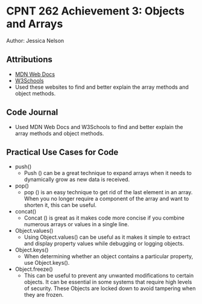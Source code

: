 # CPNT 262 Achievement 3: Objects and Arrays
Author: Jessica Nelson

## Attributions
- [MDN Web Docs](https://developer.mozilla.org/en-US/)
- [W3Schools](https://www.w3schools.com/)
- Used these websites to find and better explain the array methods and object methods.

## Code Journal
- Used MDN Web Docs and W3Schools to find and better explain the array methods and object methods.

## Practical Use Cases for Code
- push()
  - Push () can be a great technique to expand arrays when it needs to dynamically grow as new data is received.
- pop()
  - pop () is an easy technique to get rid of the last element in an array. When you no longer require a component of the array and want to shorten it, this can be useful.
- concat() 
  - Concat () is great as it makes code more concise if you combine numerous arrays or values in a single line.
- Object.values()
  - Using Object.values() can be useful as it makes it simple to extract and display property values while debugging or logging objects.
- Object.keys()
  - When determining whether an object contains a particular property, use Object.keys().
- Object.freeze()
  - This can be useful to prevent any unwanted modifications to certain objects. It can be essential in some systems that require high levels of security. These Objects are locked down to avoid tampering when they are frozen.